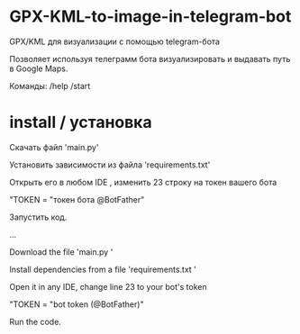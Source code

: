 # GPX-KML-to-image-in-telegram-bot
GPX/KML для визуализации с помощью telegram-бота


Позволяет используя телеграмм бота визуализировать и выдавать путь в Google Maps.

Команды:
/help
/start


# install / установка
Скачать файл 'main.py'

Установить зависимости из файла 'requirements.txt'

Открыть его в любом IDE , изменить 23 строку на токен вашего бота

"TOKEN = "токен бота @BotFather"

Запустить код.

...

Download the file 'main.py '

Install dependencies from a file 'requirements.txt '

Open it in any IDE, change line 23 to your bot's token

"TOKEN = "bot token (@BotFather)"

Run the code.
